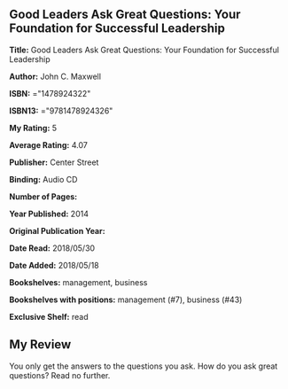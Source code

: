 ## Good Leaders Ask Great Questions: Your Foundation for Successful Leadership

**Title:** Good Leaders Ask Great Questions: Your Foundation for Successful Leadership

**Author:** John C. Maxwell

**ISBN:** ="1478924322"

**ISBN13:** ="9781478924326"

**My Rating:** 5

**Average Rating:** 4.07

**Publisher:** Center Street

**Binding:** Audio CD

**Number of Pages:** 

**Year Published:** 2014

**Original Publication Year:** 

**Date Read:** 2018/05/30

**Date Added:** 2018/05/18

**Bookshelves:** management, business

**Bookshelves with positions:** management (#7), business (#43)

**Exclusive Shelf:** read


## My Review

You only get the answers to the questions you ask. How do you ask great questions? Read no further.
